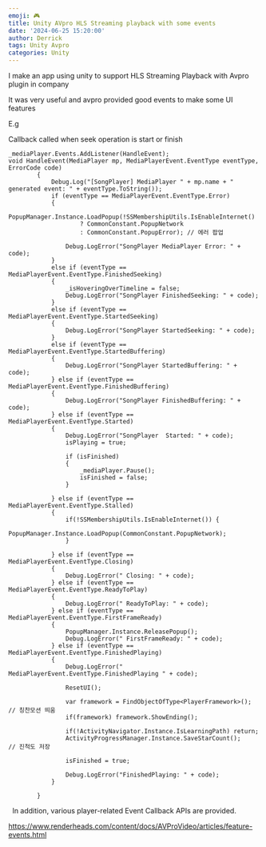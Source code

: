 ```yaml
---
emoji: 🎮 
title: Unity AVpro HLS Streaming playback with some events
date: '2024-06-25 15:20:00'
author: Derrick
tags: Unity Avpro
categories: Unity
---
```


I make an app using unity to support HLS Streaming Playback with Avpro plugin in company


It was very useful and avpro provided good events to make some UI features

E.g

Callback called when seek operation is start or finish


    _mediaPlayer.Events.AddListener(HandleEvent);
    void HandleEvent(MediaPlayer mp, MediaPlayerEvent.EventType eventType, ErrorCode code)
            {
                Debug.Log("[SongPlayer] MediaPlayer " + mp.name + " generated event: " + eventType.ToString());
                if (eventType == MediaPlayerEvent.EventType.Error)
                {
                    PopupManager.Instance.LoadPopup(!SSMembershipUtils.IsEnableInternet()
                        ? CommonConstant.PopupNetwork
                        : CommonConstant.PopupError); // 에러 팝업
                    
                    Debug.LogError("SongPlayer MediaPlayer Error: " + code);
                }
                else if (eventType == MediaPlayerEvent.EventType.FinishedSeeking)
                {
                    _isHoveringOverTimeline = false;
                    Debug.LogError("SongPlayer FinishedSeeking: " + code);
                }
                else if (eventType == MediaPlayerEvent.EventType.StartedSeeking)
                {
                    Debug.LogError("SongPlayer StartedSeeking: " + code);
                }
                else if (eventType == MediaPlayerEvent.EventType.StartedBuffering)
                {
                    Debug.LogError("SongPlayer StartedBuffering: " + code);
                } else if (eventType == MediaPlayerEvent.EventType.FinishedBuffering)
                {
                    Debug.LogError("SongPlayer FinishedBuffering: " + code);
                } else if (eventType == MediaPlayerEvent.EventType.Started)
                {
                    Debug.LogError("SongPlayer  Started: " + code);
                    isPlaying = true;

                    if (isFinished)
                    {
                        _mediaPlayer.Pause();
                        isFinished = false;
                    }

                } else if (eventType == MediaPlayerEvent.EventType.Stalled)
                {
                    if(!SSMembershipUtils.IsEnableInternet()) {
                        PopupManager.Instance.LoadPopup(CommonConstant.PopupNetwork);
                    }

                } else if (eventType == MediaPlayerEvent.EventType.Closing)
                {
                    Debug.LogError(" Closing: " + code);
                } else if (eventType == MediaPlayerEvent.EventType.ReadyToPlay)
                {
                    Debug.LogError(" ReadyToPlay: " + code);
                } else if (eventType == MediaPlayerEvent.EventType.FirstFrameReady)
                {
                    PopupManager.Instance.ReleasePopup();
                    Debug.LogError(" FirstFrameReady: " + code);
                } else if (eventType == MediaPlayerEvent.EventType.FinishedPlaying)
                {
                    Debug.LogError("  MediaPlayerEvent.EventType.FinishedPlaying " + code);

                    ResetUI();
                    
                    var framework = FindObjectOfType<PlayerFramework>();   // 칭찬모션 띄움
                    if(framework) framework.ShowEnding();
                    
                    if(!ActivityNavigator.Instance.IsLearningPath) return;
                    ActivityProgressManager.Instance.SaveStarCount();      // 진척도 저장

                    isFinished = true;
                    
                    Debug.LogError("FinishedPlaying: " + code);
                }      
                
            }
 
In addition, various player-related Event Callback APIs are provided.

https://www.renderheads.com/content/docs/AVProVideo/articles/feature-events.html

